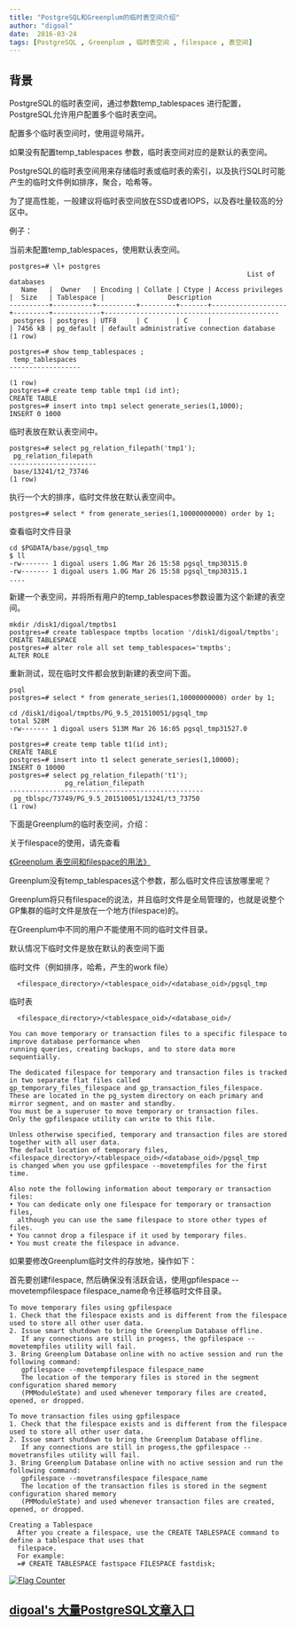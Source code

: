 ```yaml
---
title: "PostgreSQL和Greenplum的临时表空间介绍"
author: "digoal"
date:  2016-03-24
tags: [PostgreSQL , Greenplum , 临时表空间 , filespace , 表空间]
---
```

## 背景                                                             
PostgreSQL的临时表空间，通过参数temp_tablespaces 进行配置，PostgreSQL允许用户配置多个临时表空间。        
  
配置多个临时表空间时，使用逗号隔开。        
  
如果没有配置temp_tablespaces 参数，临时表空间对应的是默认的表空间。        
  
PostgreSQL的临时表空间用来存储临时表或临时表的索引，以及执行SQL时可能产生的临时文件例如排序，聚合，哈希等。      
    
为了提高性能，一般建议将临时表空间放在SSD或者IOPS，以及吞吐量较高的分区中。      
    
例子：    
  
当前未配置temp_tablespaces，使用默认表空间。      
  
```  
postgres=# \l+ postgres    
                                                            List of databases    
   Name   |  Owner   | Encoding | Collate | Ctype | Access privileges |  Size   | Tablespace |                Description                     
----------+----------+----------+---------+-------+-------------------+---------+------------+--------------------------------------------    
 postgres | postgres | UTF8     | C       | C     |                   | 7456 kB | pg_default | default administrative connection database    
(1 row)    
    
postgres=# show temp_tablespaces ;    
 temp_tablespaces     
------------------    
     
(1 row)    
postgres=# create temp table tmp1 (id int);    
CREATE TABLE    
postgres=# insert into tmp1 select generate_series(1,1000);    
INSERT 0 1000    
```  
  
临时表放在默认表空间中。    
  
```  
postgres=# select pg_relation_filepath('tmp1');    
 pg_relation_filepath     
----------------------    
 base/13241/t2_73746    
(1 row)    
```  
  
执行一个大的排序，临时文件放在默认表空间中。    
  
```  
postgres=# select * from generate_series(1,10000000000) order by 1;    
```  
  
查看临时文件目录    
  
```  
cd $PGDATA/base/pgsql_tmp    
$ ll    
-rw------- 1 digoal users 1.0G Mar 26 15:58 pgsql_tmp30315.0    
-rw------- 1 digoal users 1.0G Mar 26 15:58 pgsql_tmp30315.1    
....    
```  
  
新建一个表空间，并将所有用户的temp_tablespaces参数设置为这个新建的表空间。      
  
```  
mkdir /disk1/digoal/tmptbs1    
postgres=# create tablespace tmptbs location '/disk1/digoal/tmptbs';    
CREATE TABLESPACE    
postgres=# alter role all set temp_tablespaces='tmptbs';    
ALTER ROLE    
```  
  
重新测试，现在临时文件都会放到新建的表空间下面。      
  
```  
psql    
postgres=# select * from generate_series(1,10000000000) order by 1;    
    
cd /disk1/digoal/tmptbs/PG_9.5_201510051/pgsql_tmp    
total 528M    
-rw------- 1 digoal users 513M Mar 26 16:05 pgsql_tmp31527.0    
    
postgres=# create temp table t1(id int);    
CREATE TABLE    
postgres=# insert into t1 select generate_series(1,10000);    
INSERT 0 10000    
postgres=# select pg_relation_filepath('t1');    
              pg_relation_filepath                   
-------------------------------------------------    
 pg_tblspc/73749/PG_9.5_201510051/13241/t3_73750    
(1 row)    
```  
    
  
下面是Greenplum的临时表空间，介绍：      
  
关于filespace的使用，请先查看    
  
[《Greenplum 表空间和filespace的用法》](../201512/20151218_01.md)    
    
Greenplum没有temp_tablespaces这个参数，那么临时文件应该放哪里呢？    
  
Greenplum将只有filespace的说法，并且临时文件是全局管理的，也就是说整个GP集群的临时文件是放在一个地方(filespace)的。      
  
在Greenplum中不同的用户不能使用不同的临时文件目录。      
    
默认情况下临时文件是放在默认的表空间下面    
  
临时文件（例如排序，哈希，产生的work file）    
  
```  
  <filespace_directory>/<tablespace_oid>/<database_oid>/pgsql_tmp     
```  
  
临时表    
  
```  
  <filespace_directory>/<tablespace_oid>/<database_oid>/    
```  
  
```  
You can move temporary or transaction files to a specific filespace to improve database performance when    
running queries, creating backups, and to store data more sequentially.    
    
The dedicated filespace for temporary and transaction files is tracked in two separate flat files called    
gp_temporary_files_filespace and gp_transaction_files_filespace.     
These are located in the pg_system directory on each primary and mirror segment, and on master and standby.     
You must be a superuser to move temporary or transaction files.     
Only the gpfilespace utility can write to this file.    
    
Unless otherwise specified, temporary and transaction files are stored together with all user data.     
The default location of temporary files, <filespace_directory>/<tablespace_oid>/<database_oid>/pgsql_tmp     
is changed when you use gpfilespace --movetempfiles for the first time.    
    
Also note the following information about temporary or transaction files:    
• You can dedicate only one filespace for temporary or transaction files,     
  although you can use the same filespace to store other types of files.    
• You cannot drop a filespace if it used by temporary files.    
• You must create the filespace in advance.     
```  
  
如果要修改Greenplum临时文件的存放地，操作如下：    
  
首先要创建filespace, 然后确保没有活跃会话，使用gpfilespace --movetempfilespace filespace_name命令迁移临时文件目录。      
  
```  
To move temporary files using gpfilespace      
1. Check that the filespace exists and is different from the filespace used to store all other user data.    
2. Issue smart shutdown to bring the Greenplum Database offline.    
   If any connections are still in progess, the gpfilespace --movetempfiles utility will fail.    
3. Bring Greenplum Database online with no active session and run the following command:    
   gpfilespace --movetempfilespace filespace_name    
   The location of the temporary files is stored in the segment configuration shared memory    
   (PMModuleState) and used whenever temporary files are created, opened, or dropped.    
```  
  
```  
To move transaction files using gpfilespace    
1. Check that the filespace exists and is different from the filespace used to store all other user data.    
2. Issue smart shutdown to bring the Greenplum Database offline.    
   If any connections are still in progess,the gpfilespace --movetransfiles utility will fail.    
3. Bring Greenplum Database online with no active session and run the following command:    
   gpfilespace --movetransfilespace filespace_name    
   The location of the transaction files is stored in the segment configuration shared memory    
   (PMModuleState) and used whenever transaction files are created, opened, or dropped.    
    
Creating a Tablespace    
  After you create a filespace, use the CREATE TABLESPACE command to define a tablespace that uses that    
  filespace.     
  For example:      
  =# CREATE TABLESPACE fastspace FILESPACE fastdisk;    
```  
    
  
  
<a rel="nofollow" href="http://info.flagcounter.com/h9V1"  ><img src="http://s03.flagcounter.com/count/h9V1/bg_FFFFFF/txt_000000/border_CCCCCC/columns_2/maxflags_12/viewers_0/labels_0/pageviews_0/flags_0/"  alt="Flag Counter"  border="0"  ></a>  
  
  
  
  
  
  
## [digoal's 大量PostgreSQL文章入口](https://github.com/digoal/blog/blob/master/README.md "22709685feb7cab07d30f30387f0a9ae")
  
